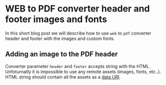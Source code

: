 # WEB to PDF converter header and footer images and fonts

In this short blog post we will describe how to use `web` to `pdf` converter header and footer with the images and custom fonts.

## Adding an image to the PDF header

Converter parameter `header` and `footer` accepts string with the HTML.
Unfoturnatly it is impossible to use any remote assets (images, fonts, etc..).
HTML string should contain all the assets as a [data URI](https://developer.mozilla.org/en-US/docs/Web/HTTP/Basics_of_HTTP/Data_URIs).
